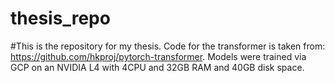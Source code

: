 # thesis_repo

#This is the repository for my thesis. Code for the transformer is taken from: https://github.com/hkproj/pytorch-transformer. Models were trained via GCP on an NVIDIA L4 with 4CPU and 32GB RAM and 40GB disk space. 
